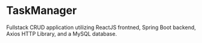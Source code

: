 # TaskManager
Fullstack CRUD application utilizing ReactJS frontned, Spring Boot backend, Axios HTTP Library, and a MySQL database.

